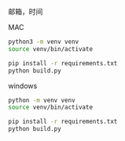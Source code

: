 <!--
 * @Author: JavaPub
 * @Date: 2025-03-21 13:27:25
 * @LastEditors: your name
 * @LastEditTime: 2025-03-21 13:29:24
 * @Description: Here is the JavaPub code base. Search JavaPub on the whole web.
 * @FilePath: /cursor-auto-free/develop.md
-->

邮箱，时间

MAC

```bash
python3 -m venv venv
source venv/bin/activate

pip install -r requirements.txt
python build.py
```


windows

```bash
python -m venv venv
source venv/bin/activate

pip install -r requirements.txt
python build.py
```
